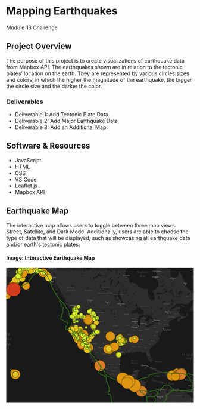# Mapping Earthquakes
Module 13 Challenge

## Project Overview
The purpose of this project is to create visualizations of earthquake data from Mapbox API.  The earthquakes shown are in relation to the tectonic plates’ location on the earth.  They are represented by various circles sizes and colors, in which  the higher the magnitude of the earthquake, the bigger the circle size and the darker the color.

### Deliverables
- Deliverable 1: Add Tectonic Plate Data
- Deliverable 2: Add Major Earthquake Data
- Deliverable 3: Add an Additional Map

## Software & Resources
- JavaScript
- HTML
- CSS
- VS Code
- Leaflet.js
- Mapbox API

## Earthquake Map
The interactive map allows users to toggle between three map views: Street, Satellite, and Dark Mode.  Additionally, users are able to choose the type of data that will be displayed, such as showcasing all earthquake data and/or earth's tectonic plates. 

#### Image: Interactive Earthquake Map
![fig1](https://github.com/retroxsky06/Mapping_Earthquakes/blob/main/Earthquake_Challenge/earthquake_map.png)


